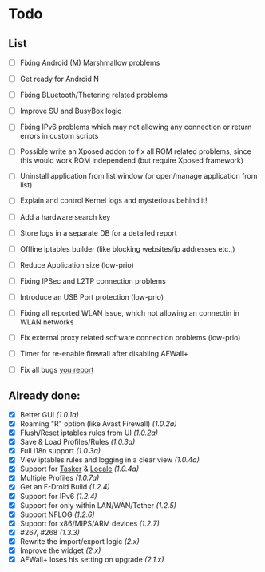 Todo
=====

List
--------

- [ ] Fixing Android (M) Marshmallow problems
- [ ] Get ready for Android N 
- [ ] Fixing BLuetooth/Thetering related problems
- [ ] Improve SU and BusyBox logic 
- [ ] Fixing IPv6 problems which may not allowing any connection or return errors in custom scripts
- [ ] Possible write an Xposed addon to fix all ROM related problems, since this would work ROM independend (but require Xposed framework)
- [ ] Uninstall application from list window (or open/manage application from list)
- [ ] Explain and control Kernel logs and mysterious behind it!
- [ ] Add a hardware search key
- [ ] Store logs in a separate DB for a detailed report
- [ ] Offline iptables builder (like blocking websites/ip addresses etc.,)
- [ ] Reduce Application size (low-prio)
- [ ] Fixing IPSec and L2TP connection problems
- [ ] Introduce an USB Port protection (low-prio)
- [ ] Fixing all reported WLAN issue, which not allowing an connectin in WLAN networks
- [ ] Fix external proxy related software connection problems (low-prio)
- [ ] Timer for re-enable firewall after disabling AFWall+
- [ ] Fix all bugs [you report](https://github.com/ukanth/afwall/issues?state=open)



Already done:
--------

- [x] Better GUI <i>(1.0.1a)</i>
- [x] Roaming "R" option (like Avast Firewall) <i>(1.0.2a)</i>
- [x] Flush/Reset iptables rules from UI <i>(1.0.2a)</i>
- [x] Save & Load Profiles/Rules <i>(1.0.3a)</i>
- [x] Full i18n support <i>(1.0.3a)</i>
- [x] View iptables rules and logging in a clear view <i>(1.0.4a)</i>
- [x] Support for [Tasker](http://tasker.dinglisch.net/) & [Locale](http://www.twofortyfouram.com/) <i>(1.0.4a)</i>
- [x] Multiple Profiles <i>(1.0.7a)</i>
- [x] Get an F-Droid Build <i>(1.2.4)</i>
- [x] Support for IPv6 <i>(1.2.4)</i>
- [x] Support for only within LAN/WAN/Tether <i>(1.2.5)</i>
- [x] Support NFLOG <i>(1.2.6)</i> 
- [x] Support for x86/MIPS/ARM devices <i>(1.2.7)</i> 
- [x] #267, #268 <i>(1.3.3)</i> 
- [x] Rewrite the import/export logic <i>(2.x)</i>
- [x] Improve the widget <i>(2.x)</i>
- [x] AFWall+ loses his setting on upgrade <i>(2.1.x)</i>
